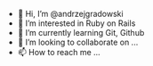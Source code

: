 - 👋 Hi, I’m @andrzejgradowski
- 👀 I’m interested in Ruby on Rails
- 🌱 I’m currently learning Git, Github
- 💞️ I’m looking to collaborate on ...
- 📫 How to reach me ...

<!---
andrzejgradowski/andrzejgradowski is a ✨ special ✨ repository because its `README.md` (this file) appears on your GitHub profile.
You can click the Preview link to take a look at your changes.
--->
